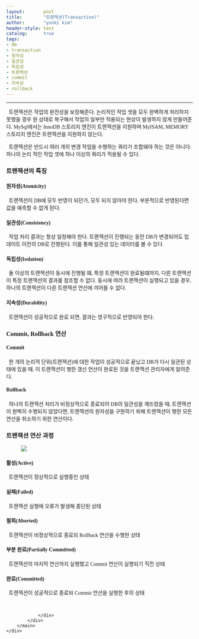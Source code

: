 ```yaml
---
layout:       post
title:        "트랜잭션(Transaction)"
author:       "yunki kim"
header-style: text
catalog:      true
tags: 
- db
- transaction
- 원자성
- 일관성
- 독립성
- 트랜잭션
- commit
- 지속성
- rollback
---
```


<head></head>
<body id="tt-body-page" class="">
<div id="wrap" class="wrap-right">
    <div id="container">
        <main class="main ">
            <div class="area-main">
                <div class="area-view">
                    <div class="article-header"></div>
                    <hr>
                    <div class="article-view">
                        <div class="contents_style">
                            <p data-ke-size="size16"><span style="font-family: 'Noto Serif KR';">&nbsp; 트랜잭션은 작업의 완전성을 보장해준다. 논리적인 작업 셋을 모두 완벽하게 처리하지 못했을 경우 원 상태로 복구해서 작업의 일부만 적용되는 현상이 발생하지 않게 만들어준다. MySql에서는 InnoDB 스토리지 엔진이 트랜잭션을 지원하며 MyISAM, MEMORY 스토리지 엔진은 트랜잭션을 지원하지 않는다.</span></p>
<p data-ke-size="size16"><span style="font-family: 'Noto Serif KR';">&nbsp; 트랜잭션은 반드시 여러 개의 변경 작업을 수행하는 쿼리가 조합돼야 하는 것은 아니다. 하나의 논리 적인 작업 셋에 하나 이상의 쿼리가 적용될 수 있다.</span></p>
<h3 data-ke-size="size23"><span style="font-family: 'Noto Serif KR';"><b>트랜잭션의 특징</b></span></h3>
<h4 data-ke-size="size20"><span style="font-family: 'Noto Serif KR';"><b>원자성(Atomicity)</b></span></h4>
<p data-ke-size="size16"><span style="font-family: 'Noto Serif KR';">&nbsp;&nbsp;트랜잭션이 DB에 모두 반영이 되던가, 모두 되지 않아야 한다. 부분적으로 반영된다면 값을 예측할 수 없게 된다.</span></p>
<h4 data-ke-size="size20"><span style="font-family: 'Noto Serif KR';"><b>일관성(Consistency)</b></span></h4>
<p data-ke-size="size16"><span style="font-family: 'Noto Serif KR';">&nbsp; 작업 처리 결과는 항상 일정해야 한다. 트랜잭션이 진행되는 동안 DB가 변경되어도 업데이트 이전의 DB로 진행된다. 이를 통해 일관성 있는 데이터를 볼 수 있다.</span></p>
<h4 data-ke-size="size20"><span style="font-family: 'Noto Serif KR';"><b>독립성(Isolation)</b></span></h4>
<p data-ke-size="size16"><span style="font-family: 'Noto Serif KR';">&nbsp; 둘 이상의 트랜잭션이 동시에 진행될 떄, 특정 트랜잭션이 완료될떄까지, 다른 트랜잭션이 특정 트랜잭션의 결과를 참조할 수 없다. 동시에 여러 트랜잭션이 실행되고 있을 경우, 하나의 트랜잭션이 다른 트랜잭션 연산에 끼어들 수 없다.</span></p>
<h4 data-ke-size="size20"><span style="font-family: 'Noto Serif KR';"><b>지속성(Durability)</b></span></h4>
<p data-ke-size="size16"><span style="font-family: 'Noto Serif KR';">&nbsp; 트랜잭션이 성공적으로 완료 되면, 결과는 영구적으로 반영되야 한다.</span></p>
<h3 data-ke-size="size23"><span style="font-family: 'Noto Serif KR';"><b>Commit, Rollback 연산</b></span></h3>
<h4 data-ke-size="size20"><span style="font-family: 'Noto Serif KR';"><b>Commit</b></span></h4>
<p data-ke-size="size16"><span style="font-family: 'Noto Serif KR';"><b>&nbsp;&nbsp;</b>한 개의 논리적 단위(트랜잭션)에 대한 작업이 성공적으로 끝났고 DB가 다시 일관된 상태에 있을 때, 이 트랜잭션이 행한 갱신 연산이 완료된 것을 트랜잭션 관리자에게 알려준다.</span></p>
<h4 data-ke-size="size20"><span style="font-family: 'Noto Serif KR';"><b>Rollback</b></span></h4>
<p data-ke-size="size16"><span style="font-family: 'Noto Serif KR';"><b>&nbsp;&nbsp;</b>하나의 트랜잭션 처리가 비정상적으로 종료되어 DB의 일관성을 깨뜨렸을 때, 트랜잭션이 완벽히 수행되지 않았다면, 트랜잭션의 원자성을 구현하기 위해 트랜잭션이 행한 모든 연산을 취소하기 위한 연산이다.</span></p>
<h3 data-ke-size="size23"><span style="font-family: 'Noto Serif KR';"><b>트랜잭션 연산 과정</b></span></h3>
<p></p><figure class="imageblock alignCenter">
    <span data-lightbox="lightbox">
        <img src="/img/7Yq4656c7J6t7IWYKFRyYW5zYWN0aW9uKQ==/img.png">
    </span>
    <figcaption></figcaption>
</figure><p></p>
<h4 data-ke-size="size20"><span style="font-family: 'Noto Serif KR';"><b>활성(Active)</b></span></h4>
<p data-ke-size="size16"><span style="font-family: 'Noto Serif KR';">&nbsp; 트랜잭션이 정상적으로 실행중인 상태</span></p>
<h4 data-ke-size="size20"><span style="font-family: 'Noto Serif KR';"><b>실패(Failed)<br></b></span></h4>
<p data-ke-size="size16"><span style="font-family: 'Noto Serif KR';"><b>&nbsp;&nbsp;</b>트랜잭션 실행에 오류가 발생해 중단된 상태</span></p>
<h4 data-ke-size="size20"><span style="font-family: 'Noto Serif KR';"><b>철회(Aborted)</b><b></b></span></h4>
<p data-ke-size="size16"><span style="font-family: 'Noto Serif KR';">&nbsp; 트랜잭션이 비정상적으로 종료되 Rollback 연산을 수행한 상태</span></p>
<h4 data-ke-size="size20"><span style="font-family: 'Noto Serif KR';"><b>부분 완료(Partially Committed)</b></span></h4>
<p data-ke-size="size16"><span style="font-family: 'Noto Serif KR';">&nbsp; 트랜잭션의 마지막 연산까지 실행했고 Commit 연산이 실행되기 직전 상태</span></p>
<h4 data-ke-size="size20"><span style="font-family: 'Noto Serif KR';"><b>완료(Committed)</b><b></b></span></h4>
<p data-ke-size="size16"><span style="font-family: 'Noto Serif KR';">&nbsp; 트랜잭션이 성공적으로 종료되 Commit 연산을 실행한 후의 상태</span></p>
                        </div>
                        <br>
                        <div class="tags"></div>
                    </div>
                    
                </div>
            </div>
        </main>
    </div>
</div>


</body>